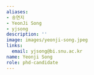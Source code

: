 ```yaml
---
aliases:
- 송연지
- YeonJi Song
- yjsong
description: ''
image: images/yeonji-song.jpeg
links:
  email: yjsong@bi.snu.ac.kr
name: Yeonji Song
role: phd-candidate
---
```

